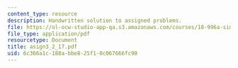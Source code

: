 ```yaml
---
content_type: resource
description: Handwritten solution to assigned problems.
file: https://ol-ocw-studio-app-qa.s3.amazonaws.com/courses/18-996a-simplicity-theory-spring-2004/6c366a1c188abbe825f10c067666fc90_asign3_2_17.pdf
file_type: application/pdf
resourcetype: Document
title: asign3_2_17.pdf
uid: 6c366a1c-188a-bbe8-25f1-0c067666fc90
---
```

